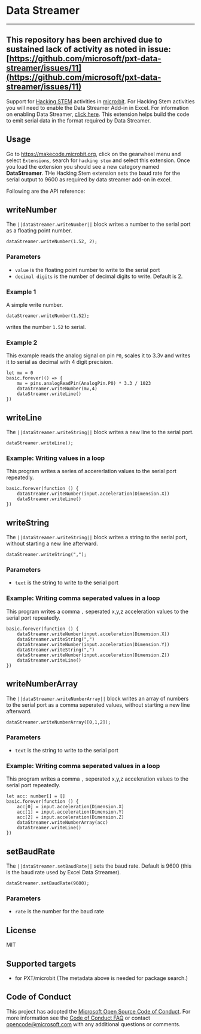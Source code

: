 # Data Streamer

--------------------------------
This repository has been archived due to sustained lack of activity as noted in issue: [https://github.com/microsoft/pxt-data-streamer/issues/11](https://github.com/microsoft/pxt-data-streamer/issues/11)
--------------------------------

Support for [Hacking STEM](https://www.microsoft.com/en-us/education/education-workshop/activity-library.aspx) activities in [micro:bit](https://makecode.microbit.org). For Hacking Stem activities you will need to enable the Data Streamer Add-in in Excel. For information on enabling Data Streamer, [click here](https://aka.ms/data-streamer). This extension helps build the code to emit serial data in the format required by Data Streamer.

## Usage

Go to https://makecode.microbit.org, click on the gearwheel menu and select ``Extensions``, search for ``hacking stem`` and select this extension. Once you load the extension you should see a new category named **DataStreamer**. THe Hacking Stem extension sets the baud rate for the serial output to 9600 as required by data streamer add-on in excel.

Following are the API reference:

## writeNumber

The ``||dataStreamer.writeNumber||`` block writes a number to the serial port as a floating point number.

```sig
dataStreamer.writeNumber(1.52, 2);
```

### Parameters

* `value` is the floating point number to write to the serial port
* `decimal digits` is the number of decimal digits to write. Default is 2.

### Example 1

A simple write number.

```blocks
dataStreamer.writeNumber(1.52);
```

writes the number `1.52` to serial.

### Example 2

This example reads the analog signal on pin ``P0``, scales it to 3.3v and writes it to serial as decimal with 4 digit precision.

```blocks
let mv = 0
basic.forever(() => {
    mv = pins.analogReadPin(AnalogPin.P0) * 3.3 / 1023
    dataStreamer.writeNumber(mv,4)
    dataStreamer.writeLine()
})
```

## writeLine

The ``||dataStreamer.writeString||`` block writes a new line to the serial port.

```sig
dataStreamer.writeLine();
```

### Example: Writing values in a loop

This program writes a series of accererlation values to the serial port repeatedly. 

```blocks
basic.forever(function () {
    dataStreamer.writeNumber(input.acceleration(Dimension.X))
    dataStreamer.writeLine()
})
```

## writeString

The ``||dataStreamer.writeString||`` block writes a string to the serial port, without starting a new line afterward.

```sig
dataStreamer.writeString(",");
```

### Parameters
* `text` is the string to write to the serial port

### Example: Writing comma seperated values in a loop

This program writes a comma `,` seperated x,y,z acceleration values to the serial port repeatedly.

```blocks
basic.forever(function () {
    dataStreamer.writeNumber(input.acceleration(Dimension.X))
    dataStreamer.writeString(",")
    dataStreamer.writeNumber(input.acceleration(Dimension.Y))
    dataStreamer.writeString(",")
    dataStreamer.writeNumber(input.acceleration(Dimension.Z))
    dataStreamer.writeLine()
})
```

## writeNumberArray

The ``||dataStreamer.writeNumberArray||`` block writes an array of numbers to the serial port as a comma seperated values, without starting a new line afterward.

```sig
dataStreamer.writeNumberArray([0,1,2]);
```

### Parameters

* `text` is the string to write to the serial port

### Example: Writing comma seperated values in a loop

This program writes a comma `,` seperated x,y,z acceleration values to the serial port repeatedly. 

```blocks
let acc: number[] = []
basic.forever(function () {
    acc[0] = input.acceleration(Dimension.X)
    acc[1] = input.acceleration(Dimension.Y)
    acc[2] = input.acceleration(Dimension.Z)
    dataStreamer.writeNumberArray(acc)
    dataStreamer.writeLine()
})
```

## setBaudRate

The ``||dataStreamer.setBaudRate||`` sets the baud rate. Default is 9600 (this is the baud rate used by Excel Data Streamer).

```sig
dataStreamer.setBaudRate(9600);
```

### Parameters

* `rate` is the number for the baud rate

## License

MIT

## Supported targets

* for PXT/microbit
(The metadata above is needed for package search.)


## Code of Conduct

This project has adopted the [Microsoft Open Source Code of Conduct](https://opensource.microsoft.com/codeofconduct/). For more information see the [Code of Conduct FAQ](https://opensource.microsoft.com/codeofconduct/faq/) or contact [opencode@microsoft.com](mailto:opencode@microsoft.com) with any additional questions or comments.
